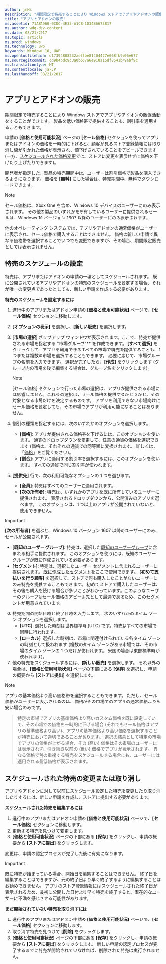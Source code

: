 ```yaml
---
author: jnHs
Description: "期間限定で特売することにより Windows ストアでアプリやアドオンの販促活動をすることができます。"
title: "アプリとアドオンの販売"
ms.assetid: 71ABA960-0CDC-4E35-A1C8-1D34B6673817
ms.author: wdg-dev-content
ms.date: 08/21/2017
ms.topic: article
ms.prod: windows
ms.technology: uwp
keywords: Windows 10, UWP
ms.openlocfilehash: d17394808232aeffbe81404427e668fb9c06e677
ms.sourcegitcommit: cd9b4bdc9c3a0b537a6e910a15df8541b49abf9c
ms.translationtype: HT
ms.contentlocale: ja-JP
ms.lasthandoff: 08/21/2017
---
```

# <a name="put-apps-and-add-ons-on-sale"></a>アプリとアドオンの販売

期間限定で特売することにより Windows ストアでアプリやアドオンの販促活動をすることができます。 製品を低い価格帯で提供することも、割引率を適用することもできます。

申請の **[価格と使用可能状況]** ページの **[セール価格]** セクションを使ってアプリまたはアドオンの価格を一時的に下げると、顧客が見るストア登録情報には取り消し線が引かれた価格が表示され、値下げされていることをアピールできます (一方、[スケジュールされた価格変更](set-and-schedule-app-pricing.md#schedule-price-changes)では、ストアに変更を表示せずに価格を下げたり上げたりできます)。 

開発者が指定した、製品の特売期間中は、ユーザーは割引価格で製品を購入できるようになります。 価格を **[無料]** にした場合は、特売期間中、無料でダウンロードできます。

> [!NOTE]
> セール価格は、Xbox One を含め、Windows 10 デバイスのユーザーにのみ表示されます。 その他の製品のいずれかを所有しているユーザーに提供されるセールは、Windows 10 バージョン 1607 以降のユーザーにのみ表示されます。
> 
> 他のオペレーティング システムでは、アプリやアドオンの通常価格がユーザーに表示され、セール価格で購入することはできません。 価格は新しい申請で異なる価格帯を選択することでいつでも変更できますが、その場合、期間限定販売としては表示されません。


## <a name="scheduling-a-sale"></a>特売のスケジュールの設定

特売は、アプリまたはアドオンの申請の一環としてスケジュールされます。 既に公開されているアプリやアドオンの特売のスケジュールを設定する場合、それが唯一の変更点であったとしても、新しい申請を作成する必要があります。

**特売のスケジュールを設定するには**

1. 進行中のアプリまたはアドオン申請の **[価格と使用可能状況]** ページで、**[セール価格]** セクションに移動します。
2. **[オプションの表示]** を選択し、**[新しい販売]** を選択します。
3. **[市場の選択]** ポップアップ ウィンドウが表示されます。ここで、特売が提供される市場を指定する "市場グループ"** を作成できます。 **[すべて選択]** をクリックして、アプリを利用できるすべての市場で特売を提供することも、1 つまたは複数の市場を選択することもできます。 必要に応じて、市場グループの名前を入力できます。 選択が完了したら、**[作成]** をクリックします  (グループ内の市場を後で編集する場合は、グループ名をクリックします)。

   > [!NOTE]
   > [セール価格] セクションで行った市場の選択は、アプリが提供される市場には影響しません。これらの選択は、セール価格を提供するかどうかと、その対象となる市場だけを決定するものです。 アプリを利用できない市場向けにセール価格を設定しても、その市場でアプリが利用可能になることはありません。
4. 割引の種類を指定するには、次のいずれかのオプションを選択します。
   - **[価格]**: アプリが提供される価格帯を下げるには、このオプションを使います。 通貨のドロップダウンを変更して、任意の通貨の価格を選択できます  (価格は、それぞれの通貨での同等額に変換されます。 詳しくは、「[価格](set-app-pricing-and-availability.md)」をご覧ください)。
   - **[割合]**: アプリに適用する割引率を選択するには、このオプションを使います。 すべての通貨で同じ割引率が使われます。
5. **[提供先]** 行で、次の利用可能なオプションの 1 つを選びます。
   - **[全員]**: 特売はすべてのユーザーに適用されます。
   - **[次の所有者]**: 特売は、いずれかのアプリを既に所有しているユーザーに提供されます。 表示されるドロップダウンから、公開済みのアプリを選べます。 このオプションは、1 つ以上のアプリが公開されていないと、使用できません。

  > [!IMPORTANT]
  > **[次の所有者]** を選ぶと、Windows 10 バージョン 1607 以降のユーザーにのみ、セールが公開されます。

   - **[既知のユーザー グループ]**: 特売は、選択した[既知のユーザーグループ](create-known-user-groups.md)に含まれる相手に提供されます。 このオプションを使うには、既知のユーザー グループが既に作成されている必要があります。
   - **[セグメント]**: 特売は、選択したユーザー セグメントに含まれるユーザーに提供されます。 [既に作成したセグメント](create-customer-segments.md)をここで使用できます。 **[初めて支払いを行う顧客]** を選択して、ストアで何も購入したことがないユーザーにのみ特売を提供することもできます。 初めてストアで購入したユーザーは、その後も購入を続ける場合が多いことがわかっています。このようなユーザーのグループはセール価格のアピール先として最適であるため、このセグメントが用意されています。
6. 特売期間の開始日時と終了日時を入力します。 次のいずれかのタイム ゾーン オプションを選択します。
   - **[UTC]**: 選択した時刻は世界標準時 (UTC) です。特売はすべての市場で同時に行われます。
   - **[ローカル]**: 選択した時刻は、市場に関連付けられている各タイム ゾーンの時刻として扱われます  (複数のタイム ゾーンがある市場では、その市場のタイム ゾーンの 1 つだけが使われます。 米国の場合は東部標準時が使われます)。
7. 他の特売をスケジュールするには、**[新しい販売]** を選択します。 それ以外の場合は、**[価格と使用可能状況]** ページの下部にある **[保存]** を選択し、申請の概要から **[ストアに提出]** を選択します。

> [!NOTE]
> アプリの基本価格より高い価格帯を選択することもできます。 ただし、セール価格がユーザーに表示されるのは、価格がその市場でのアプリの通常価格よりも安い場合のみです。

> 特定の市場でアプリの基準価格より高いカスタム価格を既に設定していて、その市場での価格を一時的に下げる場合 (それでもセール価格はアプリの基準価格より高い)、アプリの基準価格より高い価格を選択することが特売において適切であることがあります。 選択の結果として特定の市場でアプリの価格が上がる場合、その (高い) 価格はその市場のユーザーには表示されず、引き続き以前の (低い) 価格でアプリが表示されます。 異なる価格で別の重複する特売をスケジュールする場合にも、ユーザーには適用される最低価格が表示されます。

## <a name="changing-or-canceling-a-scheduled-sale"></a>スケジュールされた特売の変更または取り消し

アプリやアドオンに対して以前にスケジュール設定した特売を変更したり取り消したりするには、新しい申請を作成し、ストアに提出する必要があります。

**スケジュールされた特売を編集するには**

1.  進行中のアプリまたはアドオン申請の **[価格と使用可能状況]** ページで、**[セール価格]** セクションに移動します。
2.  更新する特売を見つけて変更します。
3.  **[価格と使用可能状況]** ページの下部にある **[保存]** をクリックし、申請の概要から **[ストアに提出]** をクリックします。

変更は、申請の認定プロセスが完了した後に有効になります。

> [!IMPORTANT]
> 既に特売が始まっている場合、開始日を編集することはできません。 終了日を編集することはできますが、元の終了日より早く終了するように編集することはお勧めできません。 アプリのストア登録情報にはスケジュールされた終了日が表示されるため、最初に公開した日付より早く特売を終了すると、潜在的なユーザーに不満を感じさせる可能性があります。

 **まだ開始されていない特売を取り消すには**

1.  進行中のアプリまたはアドオン申請の **[価格と使用可能状況]** ページで、**[セール価格]** セクションに移動します。
2.  取り消す特売を見つけて **[削除]** をクリックします。
3.  **[価格と使用可能状況]** ページの下部にある **[保存]** をクリックし、申請の概要から **[ストアに提出]** をクリックします。 新しい申請の認定プロセスが完了するまでに特売が開始されていなければ、削除された特売は実行されません。




